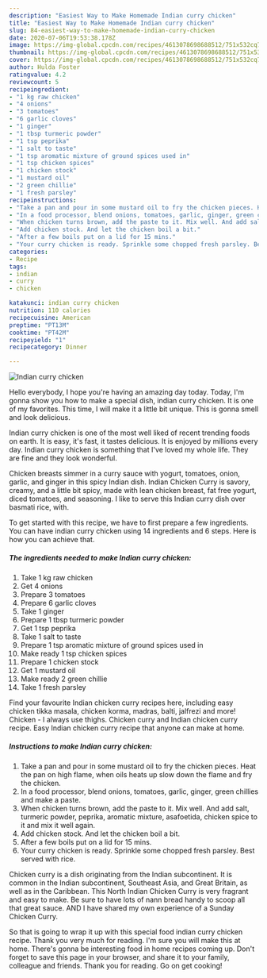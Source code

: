 ```yaml
---
description: "Easiest Way to Make Homemade Indian curry chicken"
title: "Easiest Way to Make Homemade Indian curry chicken"
slug: 84-easiest-way-to-make-homemade-indian-curry-chicken
date: 2020-07-06T19:53:38.178Z
image: https://img-global.cpcdn.com/recipes/4613078698688512/751x532cq70/indian-curry-chicken-recipe-main-photo.jpg
thumbnail: https://img-global.cpcdn.com/recipes/4613078698688512/751x532cq70/indian-curry-chicken-recipe-main-photo.jpg
cover: https://img-global.cpcdn.com/recipes/4613078698688512/751x532cq70/indian-curry-chicken-recipe-main-photo.jpg
author: Hulda Foster
ratingvalue: 4.2
reviewcount: 5
recipeingredient:
- "1 kg raw chicken"
- "4 onions"
- "3 tomatoes"
- "6 garlic cloves"
- "1 ginger"
- "1 tbsp turmeric powder"
- "1 tsp peprika"
- "1 salt to taste"
- "1 tsp aromatic mixture of ground spices used in"
- "1 tsp chicken spices"
- "1 chicken stock"
- "1 mustard oil"
- "2 green chillie"
- "1 fresh parsley"
recipeinstructions:
- "Take a pan and pour in some mustard oil to fry the chicken pieces. Heat the pan on high flame, when oils heats up slow down the flame and fry the chicken."
- "In a food processor, blend onions, tomatoes, garlic, ginger, green chillies and make a paste."
- "When chicken turns brown, add the paste to it. Mix well. And add salt, turmeric powder, peprika, aromatic mixture, asafoetida, chicken spice to it and mix it well again."
- "Add chicken stock. And let the chicken boil a bit."
- "After a few boils put on a lid for 15 mins."
- "Your curry chicken is ready. Sprinkle some chopped fresh parsley. Best served with rice."
categories:
- Recipe
tags:
- indian
- curry
- chicken

katakunci: indian curry chicken 
nutrition: 110 calories
recipecuisine: American
preptime: "PT13M"
cooktime: "PT42M"
recipeyield: "1"
recipecategory: Dinner

---
```



![Indian curry chicken](https://img-global.cpcdn.com/recipes/4613078698688512/751x532cq70/indian-curry-chicken-recipe-main-photo.jpg)

Hello everybody, I hope you're having an amazing day today. Today, I'm gonna show you how to make a special dish, indian curry chicken. It is one of my favorites. This time, I will make it a little bit unique. This is gonna smell and look delicious.

Indian curry chicken is one of the most well liked of recent trending foods on earth. It is easy, it's fast, it tastes delicious. It is enjoyed by millions every day. Indian curry chicken is something that I've loved my whole life. They are fine and they look wonderful.

Chicken breasts simmer in a curry sauce with yogurt, tomatoes, onion, garlic, and ginger in this spicy Indian dish. Indian Chicken Curry is savory, creamy, and a little bit spicy, made with lean chicken breast, fat free yogurt, diced tomatoes, and seasoning. I like to serve this Indian curry dish over basmati rice, with.


To get started with this recipe, we have to first prepare a few ingredients. You can have indian curry chicken using 14 ingredients and 6 steps. Here is how you can achieve that.

<!--inarticleads1-->

##### The ingredients needed to make Indian curry chicken:

1. Take 1 kg raw chicken
1. Get 4 onions
1. Prepare 3 tomatoes
1. Prepare 6 garlic cloves
1. Take 1 ginger
1. Prepare 1 tbsp turmeric powder
1. Get 1 tsp peprika
1. Take 1 salt to taste
1. Prepare 1 tsp aromatic mixture of ground spices used in
1. Make ready 1 tsp chicken spices
1. Prepare 1 chicken stock
1. Get 1 mustard oil
1. Make ready 2 green chillie
1. Take 1 fresh parsley


Find your favourite Indian chicken curry recipes here, including easy chicken tikka masala, chicken korma, madras, balti, jalfrezi and more! Chicken - I always use thighs. Chicken curry and Indian chicken curry recipe. Easy Indian chicken curry recipe that anyone can make at home. 

<!--inarticleads2-->

##### Instructions to make Indian curry chicken:

1. Take a pan and pour in some mustard oil to fry the chicken pieces. Heat the pan on high flame, when oils heats up slow down the flame and fry the chicken.
1. In a food processor, blend onions, tomatoes, garlic, ginger, green chillies and make a paste.
1. When chicken turns brown, add the paste to it. Mix well. And add salt, turmeric powder, peprika, aromatic mixture, asafoetida, chicken spice to it and mix it well again.
1. Add chicken stock. And let the chicken boil a bit.
1. After a few boils put on a lid for 15 mins.
1. Your curry chicken is ready. Sprinkle some chopped fresh parsley. Best served with rice.


Chicken curry is a dish originating from the Indian subcontinent. It is common in the Indian subcontinent, Southeast Asia, and Great Britain, as well as in the Caribbean. This North Indian Chicken Curry is very fragrant and easy to make. Be sure to have lots of nann bread handy to scoop all that great sauce. AND I have shared my own experience of a Sunday Chicken Curry. 

So that is going to wrap it up with this special food indian curry chicken recipe. Thank you very much for reading. I'm sure you will make this at home. There's gonna be interesting food in home recipes coming up. Don't forget to save this page in your browser, and share it to your family, colleague and friends. Thank you for reading. Go on get cooking!
